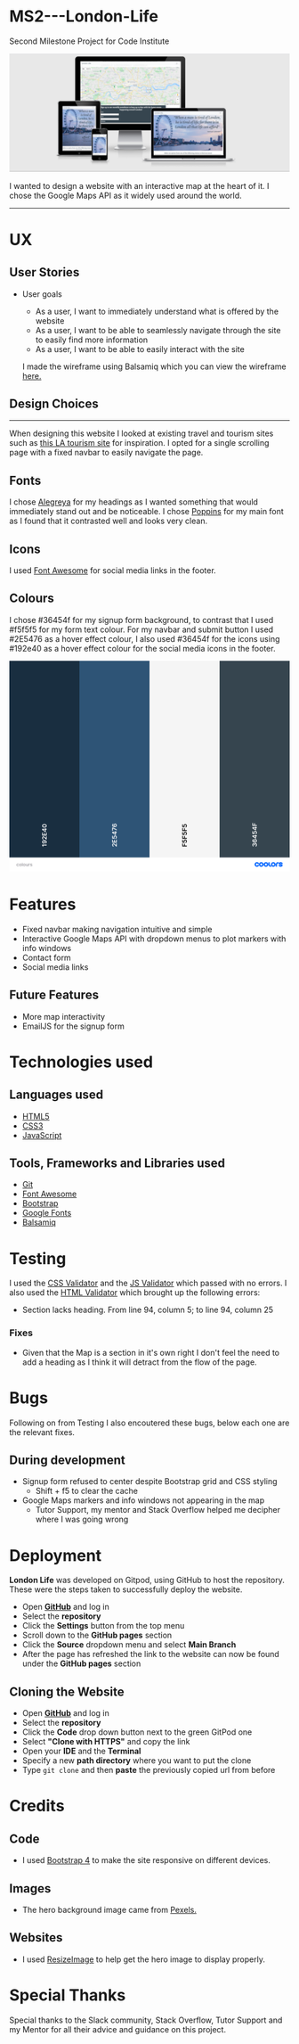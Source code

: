 # MS2---London-Life
Second Milestone Project for Code Institute

 ![](assets/images/devices.PNG)

I wanted to design a website with an interactive map at the heart of it. I chose the Google Maps API as it widely used around the world.

---

# UX
## User Stories
- User goals 
    - As a user, I want to immediately understand what is offered by the website
    - As a user, I want to be able to seamlessly navigate through the site to easily find
     more information
    - As a user, I want to be able to easily interact with the site

    I made the wireframe using Balsamiq which you can view the wireframe [here.](assets/docs/London-Life-Wireframe.pdf)

## Design Choices
---
When designing this website I looked at existing travel and tourism sites such as [this LA tourism site](https://www.discoverlosangeles.com/) for inspiration. 
I opted for a single scrolling page with a fixed navbar to easily navigate the page.

## Fonts
I chose [Alegreya](https://fonts.google.com/specimen/Alegreya?preview.text_type=custom) for my headings as I wanted something that
would immediately stand out and be noticeable. I chose [Poppins](https://fonts.google.com/specimen/Poppins?preview.text_type=custom#standard-styles)
for my main font as I found that it contrasted well and looks very clean.

## Icons
I used [Font Awesome](https://fontawesome.com/) for social media links in the footer.

## Colours
I chose #36454f for my signup form background, to contrast that I used #f5f5f5 for my form text colour. 
For my navbar and submit button I used #2E5476 as a hover effect colour,
I also used #36454f for the icons using #192e40 as a hover effect colour for the social media icons in the 
footer.

![](assets/images/colours.png)

# Features
- Fixed navbar making navigation intuitive and simple
- Interactive Google Maps API with dropdown menus to plot markers with info windows
- Contact form 
- Social media links

## Future Features
- More map interactivity
- EmailJS for the signup form

# Technologies used
## Languages used
- [HTML5](https://en.wikipedia.org/wiki/HTML)
- [CSS3](https://en.wikipedia.org/wiki/CSS)
- [JavaScript](https://en.wikipedia.org/wiki/JavaScript)

## Tools, Frameworks and Libraries used
- [Git](https://git-scm.com/)
- [Font Awesome](https://fontawesome.com/)
- [Bootstrap](https://getbootstrap.com/)
- [Google Fonts](https://fonts.google.com/)
- [Balsamiq](https://balsamiq.com/) 

# Testing
I used the [CSS Validator](https://jigsaw.w3.org/css-validator/) and the [JS Validator](https://esprima.org/demo/validate.htm) which passed with no errors. I also 
used the [HTML Validator](https://validator.w3.org/) which brought up the following errors:
- Section lacks heading. From line 94, column 5; to line 94, column 25

### Fixes
- Given that the Map is a section in it's own right I don't feel the need to add a heading as I think it will detract from the flow of the page.

# Bugs
Following on from Testing I also encoutered these bugs, below each one are the
relevant fixes. 
## During development
- Signup form refused to center despite Bootstrap grid and CSS styling
    - Shift + f5 to clear the cache 
- Google Maps markers and info windows not appearing in the map
    - Tutor Support, my mentor and Stack Overflow helped me decipher where I was going wrong


# Deployment

**London Life** was developed on Gitpod, using GitHub to host the repository.
These were the steps taken to successfully deploy the website.
- Open [**GitHub**](https://github.com/) and log in
- Select the **repository**
- Click the **Settings** button from the top menu
- Scroll down to the **GitHub pages** section
- Click the **Source** dropdown menu and select **Main Branch**
- After the page has refreshed the link to the website can now be found 
under the **GitHub pages** section

## Cloning the Website
- Open [**GitHub**](https://github.com/) and log in
- Select the **repository**
- Click the **Code** drop down button next to the green GitPod one
- Select **"Clone with HTTPS"** and copy the link
- Open your **IDE** and the **Terminal**
- Specify a new **path directory** where you want to put the clone
- Type `git clone` and then **paste** the previously copied url from before

# Credits

## Code
- I used [Bootstrap 4](https://getbootstrap.com/) to make the site
responsive on different devices.
 
## Images
- The hero background image came from
[Pexels.](https://www.pexels.com/photo/sunset-river-london-thames-34632/)

## Websites

- I used [ResizeImage](https://resizeimage.net/) to help get the hero image
to display properly.

# Special Thanks
Special thanks to the Slack community, Stack Overflow, Tutor Support and my Mentor for all their advice and guidance on this project.
